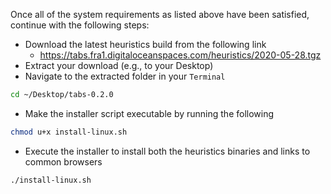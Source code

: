 Once all of the system requirements as listed above have been satisfied, continue with the following steps:

- Download the latest heuristics build from the following link
  - <https://tabs.fra1.digitaloceanspaces.com/heuristics/2020-05-28.tgz>
- Extract your download (e.g., to your Desktop)
- Navigate to the extracted folder in your `Terminal`

```bash
cd ~/Desktop/tabs-0.2.0
```

- Make the installer script executable by running the following

```bash
chmod u+x install-linux.sh
```

- Execute the installer to install both the heuristics binaries and links to common browsers

```bash
./install-linux.sh
```
